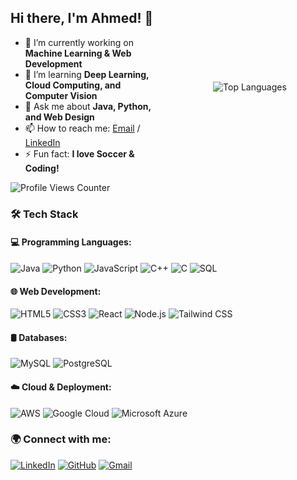 

<div style="display: flex; align-items: center; justify-content: space-between; gap: 20px;">

  <div style="flex: 1;">
    <h2>Hi there, I'm Ahmed! 👋</h2>
    <ul>
      <li> 🔭 I’m currently working on <b>Machine Learning & Web Development</b> </li>
      <li> 🌱 I’m learning <b>Deep Learning, Cloud Computing, and Computer Vision</b> </li>
      <li> 💬 Ask me about <b>Java, Python, and Web Design</b> </li>
      <li> 📫 How to reach me: <a href="mailto:ahmedkali841@gmail.com">Email</a> / <a href="https://www.linkedin.com/in/ahmed-ali-47859a209/">LinkedIn</a></li>
      <li> ⚡ Fun fact: <b>I love Soccer & Coding!</b> </li>
    </ul>
  </div>

  <div style="flex: 1; text-align: center;">
    <img src="https://github-readme-stats.vercel.app/api/top-langs/?username=AhmedKamal-41&layout=donut&hide_border=true" alt="Top Languages"/>
  </div>

</div>


<img src="https://komarev.com/ghpvc/?username=AhmedKamal-41&color=blueviolet" alt="Profile Views Counter"/>


### 🛠️ Tech Stack

#### 💻 Programming Languages:
![Java](https://img.shields.io/badge/Java-ED8B00?style=for-the-badge&logo=java&logoColor=white)
![Python](https://img.shields.io/badge/Python-3776AB?style=for-the-badge&logo=python&logoColor=white)
![JavaScript](https://img.shields.io/badge/JavaScript-F7DF1E?style=for-the-badge&logo=javascript&logoColor=black)
![C++](https://img.shields.io/badge/C++-00599C?style=for-the-badge&logo=c%2B%2B&logoColor=white)
![C](https://img.shields.io/badge/C-27338e?style=for-the-badge&logo=c&logoColor=white)
![SQL](https://img.shields.io/badge/SQL-4479A1?style=for-the-badge&logo=mysql&logoColor=white)

#### 🌐 Web Development:
![HTML5](https://img.shields.io/badge/HTML5-E34F26?style=for-the-badge&logo=html5&logoColor=white)
![CSS3](https://img.shields.io/badge/CSS3-1572B6?style=for-the-badge&logo=css3&logoColor=white)
![React](https://img.shields.io/badge/React-61DAFB?style=for-the-badge&logo=react&logoColor=black)
![Node.js](https://img.shields.io/badge/Node.js-339933?style=for-the-badge&logo=node.js&logoColor=white)
![Tailwind CSS](https://img.shields.io/badge/Tailwind_CSS-38B2AC?style=for-the-badge&logo=tailwind-css&logoColor=white)

#### 🛢️ Databases:
![MySQL](https://img.shields.io/badge/MySQL-4479A1?style=for-the-badge&logo=mysql&logoColor=white)
![PostgreSQL](https://img.shields.io/badge/PostgreSQL-336791?style=for-the-badge&logo=postgresql&logoColor=white)

#### ☁️ Cloud & Deployment:
![AWS](https://img.shields.io/badge/Amazon_AWS-232F3E?style=for-the-badge&logo=amazon-aws&logoColor=white)
![Google Cloud](https://img.shields.io/badge/Google_Cloud-4285F4?style=for-the-badge&logo=google-cloud&logoColor=white)
![Microsoft Azure](https://img.shields.io/badge/Microsoft_Azure-0089D6?style=for-the-badge&logo=microsoft-azure&logoColor=white)

### 🌍 Connect with me:
[![LinkedIn](https://img.shields.io/badge/LinkedIn-0A66C2?style=for-the-badge&logo=linkedin&logoColor=white)](https://www.linkedin.com/in/ahmed-ali-47859a209/)
[![GitHub](https://img.shields.io/badge/GitHub-100000?style=for-the-badge&logo=github&logoColor=white)](https://github.com/AhmedKamal-41)
[![Gmail](https://img.shields.io/badge/email-D14836?style=for-the-badge&logo=gmail&logoColor=white)](mailto:ahmedkali841@gmail.com)

<!-- **AhmedKamal-41/AhmedKamal-41** is a ✨ _special_ ✨ repository because its `README.md` (this file) appears on your GitHub profile.

Here are some ideas to get you started:

- 🔭 I’m currently working on ...
- 🌱 I’m currently learning ...
- 👯 I’m looking to collaborate on ...
- 🤔 I’m looking for help with ...
- 💬 Ask me about ...
- 📫 How to reach me: ...
- 😄 Pronouns: ...[![Ahmed's GitHub stats](https://github-readme-stats.vercel.app/api?username=AhmedKamal-41)](https://github.com/AhmedKamal-41/github-readme-stats)
- ⚡ Fun fact: .. ->
